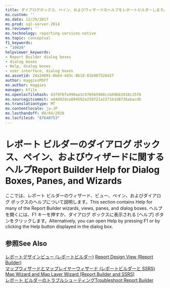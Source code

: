 ```yaml
---
title: ダイアログボックス、ペイン、およびウィザードのヘルプをレポートビルダーします。Microsoft Docs
ms.custom: ''
ms.date: 12/29/2017
ms.prod: sql-server-2014
ms.reviewer: ''
ms.technology: reporting-services-native
ms.topic: conceptual
f1_keywords:
- "10426"
helpviewer_keywords:
- Report Builder dialog boxes
- dialog boxes
- Help, dialog boxes
- user interface, dialog boxes
ms.assetid: 2da24891-0b6d-4d3c-8b18-81b98752642f
author: maggiesMSFT
ms.author: maggies
manager: kfile
ms.openlocfilehash: d3f9f6fa990aa3c976565968ccb69bb3d18c25f6
ms.sourcegitcommit: ad4d92dce894592a259721a1571b1d8736abacdb
ms.translationtype: MT
ms.contentlocale: ja-JP
ms.lasthandoff: 08/04/2020
ms.locfileid: "87640753"
---
```

# <a name="report-builder-help-for-dialog-boxes-panes-and-wizards"></a><span data-ttu-id="4798d-102">レポート ビルダーのダイアログ ボックス、ペイン、およびウィザードに関するヘルプ</span><span class="sxs-lookup"><span data-stu-id="4798d-102">Report Builder Help for Dialog Boxes, Panes, and Wizards</span></span>
  <span data-ttu-id="4798d-103">ここでは、レポート ビルダーのウィザード、ビュー、ペイン、およびダイアログ ボックスのヘルプについて説明します。</span><span class="sxs-lookup"><span data-stu-id="4798d-103">This section contains Help for many of the Report Builder wizards, views, panes, and dialog boxes.</span></span> <span data-ttu-id="4798d-104">ヘルプを開くには、F1 キーを押すか、ダイアログ ボックスに表示される [ヘルプ] ボタンをクリックします。</span><span class="sxs-lookup"><span data-stu-id="4798d-104">Alternatively, you can open Help by pressing F1 or by clicking the Help button displayed in the dialog box.</span></span>  
  
## <a name="see-also"></a><span data-ttu-id="4798d-105">参照</span><span class="sxs-lookup"><span data-stu-id="4798d-105">See Also</span></span>  
 <span data-ttu-id="4798d-106">[レポートデザインビュー &#40;レポートビルダー&#41;](report-builder/report-design-view-report-builder.md) </span><span class="sxs-lookup"><span data-stu-id="4798d-106">[Report Design View &#40;Report Builder&#41;](report-builder/report-design-view-report-builder.md) </span></span>  
 <span data-ttu-id="4798d-107">[マップウィザードとマップレイヤーウィザード &#40;レポートビルダーと SSRS&#41;](report-design/map-wizard-and-map-layer-wizard-report-builder-and-ssrs.md) </span><span class="sxs-lookup"><span data-stu-id="4798d-107">[Map Wizard and Map Layer Wizard &#40;Report Builder and SSRS&#41;](report-design/map-wizard-and-map-layer-wizard-report-builder-and-ssrs.md) </span></span>  
 [<span data-ttu-id="4798d-108">レポート ビルダーのトラブルシューティング</span><span class="sxs-lookup"><span data-stu-id="4798d-108">Troubleshoot Report Builder</span></span>](../../2014/reporting-services/troubleshoot-report-builder.md)  
  
  
